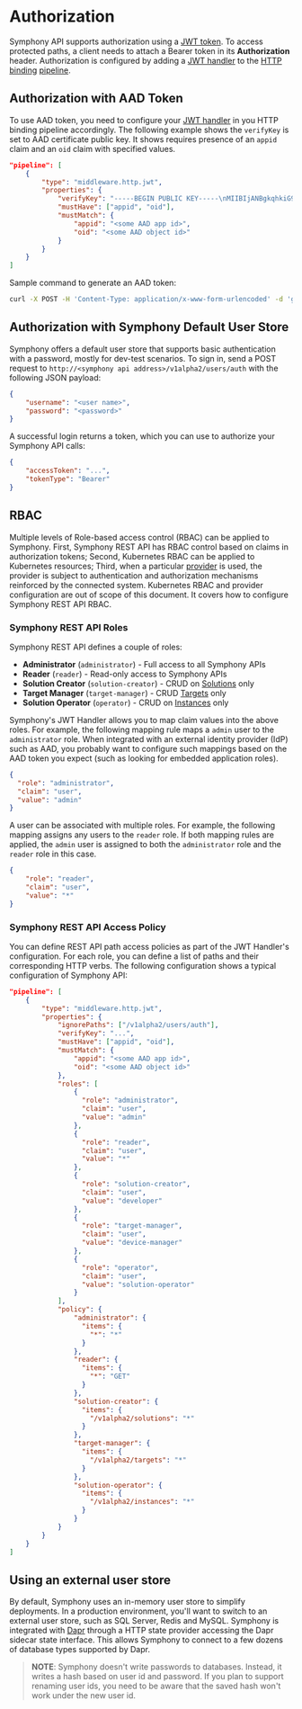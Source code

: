 # Authorization
Symphony API supports authorization using a [JWT token](https://jwt.io/). To access protected paths, a client needs to attach a Bearer token in its **Authorization** header. Authorization is configured by adding a [JWT handler](../bindings/jwt-handler.md) to the [HTTP binding](../bindings/http-binding.md) [pipeline](../bindings/http-binding.md#pipeline). 

## Authorization with AAD Token

To use AAD token, you need to configure your [JWT handler](../bindings/jwt-handler.md) in you HTTP binding pipeline accordingly. The following example shows the ```verifyKey``` is set to AAD certificate public key. It shows requires presence of an ```appid``` claim and an ```oid``` claim with specified values.

```json
"pipeline": [
    {
        "type": "middleware.http.jwt",                   
        "properties": {            
            "verifyKey": "-----BEGIN PUBLIC KEY-----\nMIIBIjANBgkqhkiG9w0BAQEFAAOCAQ8AMIIBCgKCAQEAsfsXMXWuO+dniLaIELa3\nPyqz9Y/rWff/AVrCAnFSdPHa8//Pmkbt/yq+6Z3u1o4gjRpKWnrjxIh8zDn1Z1RS\n26nkKcNg5xfWxR2K8CPbSbY8gMrp/4pZn7tgrEmoLMkwfgYaVC+4MiFEo1P2gd9m\nCdgIICaNeYkG1bIPTnaqquTM5KfT971MpuOVOdM1ysiejdcNDvEb7v284PYZkw2i\nmwqiBY3FR0sVG7jgKUotFvhd7TR5WsA20GS/6ZIkUUlLUbG/rXWGl0YjZLS/Uf4q\n8Hbo7u+7MaFn8B69F6YaFdDlXm/A0SpedVFWQFGzMsp43/6vEzjfrFDJVAYkwb6x\nUQIDAQAB\n-----END PUBLIC KEY-----\n",
            "mustHave": ["appid", "oid"],
            "mustMatch": {
                "appid": "<some AAD app id>",
                "oid": "<some AAD object id>"
            }
        }
    }
]
```

Sample command to generate an AAD token:
```bash
curl -X POST -H 'Content-Type: application/x-www-form-urlencoded' -d 'grant_type=client_credentials&client_id=<client-id>&resource=2ff814a6-3304-4ab8-85cb-cd0e6f879c1d&client_secret=<application-secret>' https://login.microsoftonline.com/<tenant-id>/oauth2/token
```

## Authorization with Symphony Default User Store
Symphony offers a default user store that supports basic authentication with a password, mostly for dev-test scenarios. To sign in, send a POST request to ```http://<symphony api address>/v1alpha2/users/auth``` with the following JSON payload:
```json
{
    "username": "<user name>",
    "password": "<password>"
}
```
A successful login returns a token, which you can use to authorize your Symphony API calls:
```json
{
    "accessToken": "...",
    "tokenType": "Bearer"
}
```
## RBAC
Multiple levels of Role-based access control (RBAC) can be applied to Symphony. First, Symphony REST API has RBAC control based on claims in authorization tokens; Second, Kubernetes RBAC can be applied to Kubernetes resources; Third, when a particular [provider](../providers/providers.md) is used, the provider is subject to authentication and authorization mechanisms reinforced by the connected system. Kubernetes RBAC and provider configuration are out of scope of this document. It covers how to configure Symphony REST API RBAC.

### Symphony REST API Roles
Symphony REST API defines a couple of roles:
* **Administrator** (```administrator```) - Full access to all Symphony APIs
* **Reader** (```reader```) - Read-only access to Symphony APIs
* **Solution Creator** (```solution-creator```) - CRUD on [Solutions](../uom/solution.md) only
* **Target Manager** (```target-manager```) - CRUD [Targets](../uom/target.md) only
* **Solution Operator** (```operator```) - CRUD on [Instances](../uom/instance.md) only

Symphony's JWT Handler allows you to map claim values into the above roles. For example, the following mapping rule maps a ```admin``` user to the ```administrator``` role. When integrated with an external identity provider (IdP) such as AAD, you probably want to configure such mappings based on the AAD token you expect (such as looking for embedded application roles).

```json
{
  "role": "administrator",
  "claim": "user",
  "value": "admin"
}
```
A user can be associated with multiple roles. For example, the following mapping assigns any users to the ```reader``` role. If both mapping rules are applied, the ```admin``` user is assigned to both the ```administrator``` role and the ```reader``` role in this case.
```json
{
    "role": "reader",
    "claim": "user",
    "value": "*"
}
```
### Symphony REST API Access Policy

You can define REST API path access policies as part of the JWT Handler's configuration. For each role, you can define a list of paths and their corresponding HTTP verbs. The following configuration shows a typical configuration of Symphony API:

```json
"pipeline": [
    {
        "type": "middleware.http.jwt",                   
        "properties": {            
            "ignorePaths": ["/v1alpha2/users/auth"],
            "verifyKey": "...",
            "mustHave": ["appid", "oid"],
            "mustMatch": {
                "appid": "<some AAD app id>",
                "oid": "<some AAD object id>"
            },
            "roles": [
                {
                  "role": "administrator",
                  "claim": "user",
                  "value": "admin"
                },
                {
                  "role": "reader",
                  "claim": "user",
                  "value": "*"
                },
                {
                  "role": "solution-creator",
                  "claim": "user",
                  "value": "developer"
                },
                {
                  "role": "target-manager",
                  "claim": "user",
                  "value": "device-manager"
                },
                {
                  "role": "operator",
                  "claim": "user",
                  "value": "solution-operator"
                }
            ],
            "policy": {                
                "administrator": {
                  "items": {
                    "*": "*"                    
                  }
                },
                "reader": {
                  "items": {
                    "*": "GET"
                  }
                },
                "solution-creator": {
                  "items": {
                    "/v1alpha2/solutions": "*"
                  }
                },
                "target-manager": {
                  "items": {
                    "/v1alpha2/targets": "*"
                  }
                },
                "solution-operator": {
                  "items": {
                    "/v1alpha2/instances": "*"
                  }
                }                
            }
        }
    }
]
```
## Using an external user store
By default, Symphony uses an in-memory user store to simplify deployments. In a production environment, you'll want to switch to an external user store, such as SQL Server, Redis and MySQL. Symphony is integrated with [Dapr](https://dapr.io/) through a HTTP state provider accessing the Dapr sidecar state interface. This allows Symphony to connect to a few dozens of database types supported by Dapr.

> **NOTE**: Symphony doesn't write passwords to databases. Instead, it writes a hash based on user id and password. If you plan to support renaming user ids, you need to be aware that the saved hash won't work under the new user id.